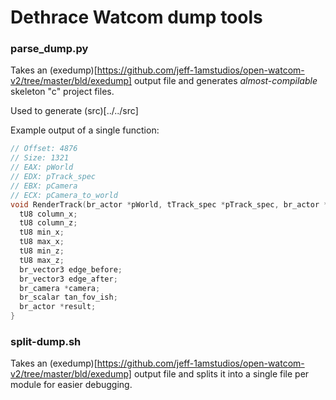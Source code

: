 # Dethrace Watcom dump tools

### parse_dump.py

Takes an (exedump)[https://github.com/jeff-1amstudios/open-watcom-v2/tree/master/bld/exedump] output file and generates _almost-compilable_ skeleton "c" project files.

Used to generate (src)[../../src]

Example output of a single function:
```c
// Offset: 4876
// Size: 1321
// EAX: pWorld
// EDX: pTrack_spec
// EBX: pCamera
// ECX: pCamera_to_world
void RenderTrack(br_actor *pWorld, tTrack_spec *pTrack_spec, br_actor *pCamera, br_matrix34 *pCamera_to_world, int pRender_blends) {
  tU8 column_x;
  tU8 column_z;
  tU8 min_x;
  tU8 max_x;
  tU8 min_z;
  tU8 max_z;
  br_vector3 edge_before;
  br_vector3 edge_after;
  br_camera *camera;
  br_scalar tan_fov_ish;
  br_actor *result;
}
```

### split-dump.sh
Takes an (exedump)[https://github.com/jeff-1amstudios/open-watcom-v2/tree/master/bld/exedump] output file and splits it into a single file per module for easier debugging.

